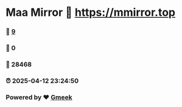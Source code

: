 # Maa Mirror :link: https://mmirror.top 
### :page_facing_up: [9](https://mmirror.top/tag.html) 
### :speech_balloon: 0 
### :hibiscus: 28468 
### :alarm_clock: 2025-04-12 23:24:50 
### Powered by :heart: [Gmeek](https://github.com/Meekdai/Gmeek)
